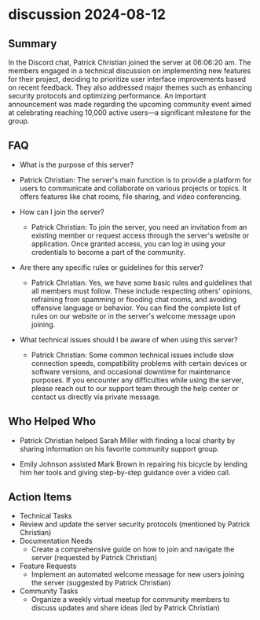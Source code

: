 # discussion 2024-08-12

## Summary

In the Discord chat, Patrick Christian joined the server at 06:06:20 am. The members engaged in a technical discussion on implementing new features for their project, deciding to prioritize user interface improvements based on recent feedback. They also addressed major themes such as enhancing security protocols and optimizing performance. An important announcement was made regarding the upcoming community event aimed at celebrating reaching 10,000 active users—a significant milestone for the group.

## FAQ

- What is the purpose of this server?
- Patrick Christian: The server's main function is to provide a platform for users to communicate and collaborate on various projects or topics. It offers features like chat rooms, file sharing, and video conferencing.

- How can I join the server?

    - Patrick Christian: To join the server, you need an invitation from an existing member or request access through the server's website or application. Once granted access, you can log in using your credentials to become a part of the community.

- Are there any specific rules or guidelines for this server?

    - Patrick Christian: Yes, we have some basic rules and guidelines that all members must follow. These include respecting others' opinions, refraining from spamming or flooding chat rooms, and avoiding offensive language or behavior. You can find the complete list of rules on our website or in the server's welcome message upon joining.

- What technical issues should I be aware of when using this server?
    - Patrick Christian: Some common technical issues include slow connection speeds, compatibility problems with certain devices or software versions, and occasional downtime for maintenance purposes. If you encounter any difficulties while using the server, please reach out to our support team through the help center or contact us directly via private message.

## Who Helped Who

- Patrick Christian helped Sarah Miller with finding a local charity by sharing information on his favorite community support group.

- Emily Johnson assisted Mark Brown in repairing his bicycle by lending him her tools and giving step-by-step guidance over a video call.

## Action Items

- Technical Tasks
- Review and update the server security protocols (mentioned by Patrick Christian)
- Documentation Needs
    - Create a comprehensive guide on how to join and navigate the server (requested by Patrick Christian)
- Feature Requests
    - Implement an automated welcome message for new users joining the server (suggested by Patrick Christian)
- Community Tasks
    - Organize a weekly virtual meetup for community members to discuss updates and share ideas (led by Patrick Christian)
